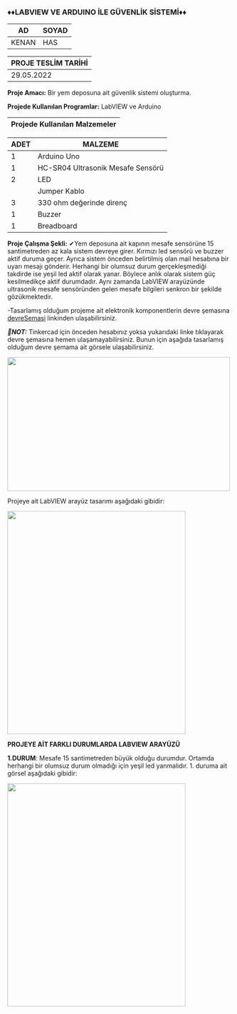 ### ♦♦LABVIEW VE ARDUINO İLE GÜVENLİK SİSTEMİ♦♦
|AD|SOYAD|      
|--|--|       
|KENAN|HAS|

|PROJE TESLİM TARİHİ|
|--|
|29.05.2022|

**Proje Amacı:** Bir yem deposuna ait güvenlik sistemi oluşturma.

**Projede Kullanılan Programlar:** LabVIEW ve Arduino

|**Projede Kullanılan Malzemeler**|
|--|

|ADET|MALZEME|
|--|--|
|1|Arduino Uno|
|1|HC-SR04 Ultrasonik Mesafe Sensörü|
|2|LED|
||Jumper Kablo|
|3|330 ohm değerinde direnç|
|1|Buzzer|
|1|Breadboard|


**Proje Çalışma Şekli:** ✔Yem deposuna ait kapının mesafe sensörüne 15 santimetreden az kala sistem devreye girer. 
Kırmızı led sensörü ve buzzer aktif duruma geçer. Ayrıca sistem önceden belirtilmiş olan mail hesabına bir uyarı mesajı gönderir. Herhangi bir olumsuz durum gerçekleşmediği takdirde ise yeşil led aktif olarak yanar.  Böylece anlık olarak sistem güç kesilmedikçe aktif durumdadır. Aynı zamanda LabVIEW arayüzünde ultrasonik mesafe sensöründen gelen mesafe bilgileri senkron bir şekilde gözükmektedir.

-Tasarlamış olduğum projeme ait elektronik komponentlerin devre şemasına [devreSemasi](https://www.tinkercad.com/things/68N7dYEIkeI-olcmeenstrumantassyonproje/editel) linkinden ulaşabilirsiniz.

_**📌NOT:**_ Tinkercad için önceden hesabınız yoksa yukarıdaki linke tıklayarak devre şemasına hemen ulaşamayabilirsiniz. Bunun için aşağıda tasarlamış olduğum devre şemama ait görsele ulaşabilirsiniz.

<img src= "https://user-images.githubusercontent.com/98099024/170889192-494766ad-0ab7-48f1-ac65-2eb683b15240.PNG" width="500" height="300">


Projeye ait LabVIEW arayüz tasarımı aşağıdaki gibidir:

<img src="https://user-images.githubusercontent.com/98099024/170889604-82960830-81f0-4192-b7d1-4bac89c6079d.PNG" width="400" height="500">

**PROJEYE AİT FARKLI DURUMLARDA LABVIEW ARAYÜZÜ**

**1.DURUM**: Mesafe 15 santimetreden büyük olduğu durumdur. Ortamda herhangi bir olumsuz durum olmadığı için yeşil led yanmalıdır. 1. duruma ait görsel aşağıdaki gibidir: 

<img src="https://user-images.githubusercontent.com/98099024/170890761-8a80e6ef-247b-4531-b778-e5300c35b989.PNG" width="400" height="500" >



